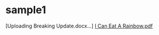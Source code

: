 # sample1
[Uploading Breaking Update.docx…]
[I Can Eat A Rainbow.pdf](https://github.com/azharhanif/sample1/files/6765847/I.Can.Eat.A.Rainbow.pdf)
